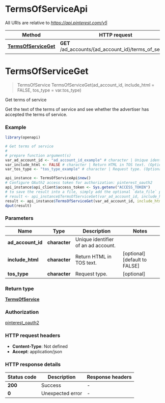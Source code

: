 # TermsOfServiceApi

All URIs are relative to *https://api.pinterest.com/v5*

Method | HTTP request | Description
------------- | ------------- | -------------
[**TermsOfServiceGet**](TermsOfServiceApi.md#TermsOfServiceGet) | **GET** /ad_accounts/{ad_account_id}/terms_of_service | Get terms of service


# **TermsOfServiceGet**
> TermsOfService TermsOfServiceGet(ad_account_id, include_html = FALSE, tos_type = var.tos_type)

Get terms of service

Get the text of the terms of service and see whether the advertiser has accepted the terms of service.

### Example
```R
library(openapi)

# Get terms of service
#
# prepare function argument(s)
var_ad_account_id <- "ad_account_id_example" # character | Unique identifier of an ad account.
var_include_html <- FALSE # character | Return HTML in TOS text. (Optional)
var_tos_type <- "tos_type_example" # character | Request type. (Optional)

api_instance <- TermsOfServiceApi$new()
# Configure OAuth2 access token for authorization: pinterest_oauth2
api_instance$api_client$access_token <- Sys.getenv("ACCESS_TOKEN")
# to save the result into a file, simply add the optional `data_file` parameter, e.g.
# result <- api_instance$TermsOfServiceGet(var_ad_account_id, include_html = var_include_html, tos_type = var_tos_typedata_file = "result.txt")
result <- api_instance$TermsOfServiceGet(var_ad_account_id, include_html = var_include_html, tos_type = var_tos_type)
dput(result)
```

### Parameters

Name | Type | Description  | Notes
------------- | ------------- | ------------- | -------------
 **ad_account_id** | **character**| Unique identifier of an ad account. | 
 **include_html** | **character**| Return HTML in TOS text. | [optional] [default to FALSE]
 **tos_type** | **character**| Request type. | [optional] 

### Return type

[**TermsOfService**](TermsOfService.md)

### Authorization

[pinterest_oauth2](../README.md#pinterest_oauth2)

### HTTP request headers

 - **Content-Type**: Not defined
 - **Accept**: application/json

### HTTP response details
| Status code | Description | Response headers |
|-------------|-------------|------------------|
| **200** | Success |  -  |
| **0** | Unexpected error |  -  |


